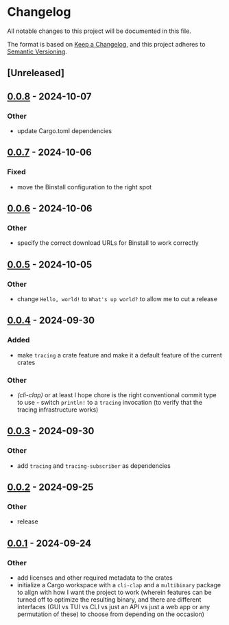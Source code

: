 # Changelog

All notable changes to this project will be documented in this file.

The format is based on [Keep a Changelog](https://keepachangelog.com/en/1.0.0/),
and this project adheres to [Semantic Versioning](https://semver.org/spec/v2.0.0.html).

## [Unreleased]

## [0.0.8](https://github.com/babichjacob/ac-qu-ai-nt/compare/ac-qu-ai-nt-cli-clap-v0.0.7...ac-qu-ai-nt-cli-clap-v0.0.8) - 2024-10-07

### Other

- update Cargo.toml dependencies

## [0.0.7](https://github.com/babichjacob/ac-qu-ai-nt/compare/ac-qu-ai-nt-cli-clap-v0.0.6...ac-qu-ai-nt-cli-clap-v0.0.7) - 2024-10-06

### Fixed

- move the Binstall configuration to the right spot

## [0.0.6](https://github.com/babichjacob/ac-qu-ai-nt/compare/ac-qu-ai-nt-cli-clap-v0.0.5...ac-qu-ai-nt-cli-clap-v0.0.6) - 2024-10-06

### Other

- specify the correct download URLs for Binstall to work correctly

## [0.0.5](https://github.com/babichjacob/ac-qu-ai-nt/compare/ac-qu-ai-nt-cli-clap-v0.0.4...ac-qu-ai-nt-cli-clap-v0.0.5) - 2024-10-05

### Other

- change `Hello, world!` to `What's up world?` to allow me to cut a release

## [0.0.4](https://github.com/babichjacob/ac-qu-ai-nt/compare/ac-qu-ai-nt-cli-clap-v0.0.3...ac-qu-ai-nt-cli-clap-v0.0.4) - 2024-09-30

### Added

- make `tracing` a crate feature and make it a default feature of the current crates

### Other

- *(cli-clap)* or at least I hope chore is the right conventional commit type to use - switch `println!` to a `tracing` invocation (to verify that the tracing infrastructure works)

## [0.0.3](https://github.com/babichjacob/ac-qu-ai-nt/compare/ac-qu-ai-nt-cli-clap-v0.0.2...ac-qu-ai-nt-cli-clap-v0.0.3) - 2024-09-30

### Other

- add `tracing` and `tracing-subscriber` as dependencies

## [0.0.2](https://github.com/babichjacob/ac-qu-ai-nt/compare/ac-qu-ai-nt-cli-clap-v0.0.1...ac-qu-ai-nt-cli-clap-v0.0.2) - 2024-09-25

### Other

- release

## [0.0.1](https://github.com/babichjacob/ac-qu-ai-nt/releases/tag/ac-qu-ai-nt-cli-clap-v0.0.1) - 2024-09-24

### Other

- add licenses and other required metadata to the crates
- initialize a Cargo workspace with a `cli-clap` and a `multibinary` package to align with how I want the project to work (wherein features can be turned off to optimize the resulting binary, and there are different interfaces (GUI vs TUI vs CLI vs just an API vs just a web app or any permutation of these) to choose from depending on the occasion)
